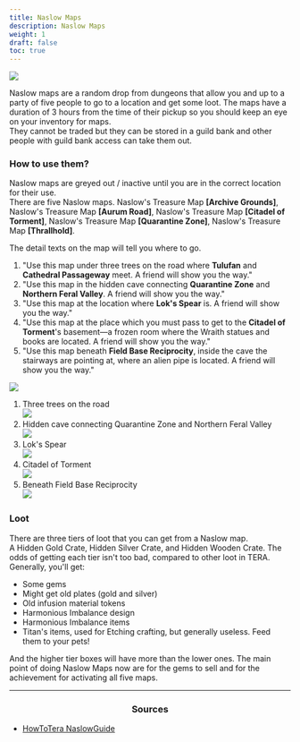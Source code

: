 ```yaml
---
title: Naslow Maps
description: Naslow Maps
weight: 1
draft: false
toc: true
---
```


![](https://i.imgur.com/93eppRD.png)

Naslow maps are a random drop from dungeons that allow you and up to a party of five people to go to a location and get some loot. The maps have a duration of 3 hours from the time of their pickup so you should keep an eye on your inventory for maps. <br> 
They cannot be traded but they can be stored in a guild bank and other people with guild bank access can take them out.


### How to use them?

Naslow maps are greyed out / inactive until you are in the correct location for their use. <br>
There are five Naslow maps. Naslow's Treasure Map **[Archive Grounds]**, Naslow's Treasure Map **[Aurum Road]**, Naslow's Treasure Map **[Citadel of Torment]**, Naslow's Treasure Map **[Quarantine Zone]**, Naslow's Treasure Map **[Thrallhold]**.

The detail texts on the map will tell you where to go. <br>
1. "Use this map under three trees on the road where **Tulufan** and **Cathedral Passageway** meet. A friend will show you the way."
2. "Use this map in the hidden cave connecting **Quarantine Zone** and **Northern Feral Valley**. A friend will show you the way."
3. "Use this map at the location where **Lok's Spear** is. A friend will show you the way."
4. "Use this map at the place which you must pass to get to the **Citadel of Torment**'s basement—a frozen room where the Wraith statues and books are located. A friend will show you the way."
5. "Use this map beneath **Field Base Reciprocity**, inside the cave the stairways are pointing at, where an alien pipe is located. A friend will show you the way."

![](https://i.imgur.com/0mYrvGG.png)

1. Three trees on the road <br>
![](https://i.imgur.com/jhGdetP.png)
2. Hidden cave connecting Quarantine Zone and Northern Feral Valley <br>
![](https://i.imgur.com/rhdb23r.png)
3. Lok's Spear <br>
![](https://i.imgur.com/I7fSXKT.png)
4. Citadel of Torment <br>
![](https://i.imgur.com/8TBSNJh.png)
5. Beneath Field Base Reciprocity <br>
![](https://i.imgur.com/4yW9Q7z.png)

### Loot

There are three tiers of loot that you can get from a Naslow map. <br>
A Hidden Gold Crate, Hidden Silver Crate, and Hidden Wooden Crate. The odds of getting each tier isn't too bad, compared to other loot in TERA. Generally, you'll get:

- Some gems
- Might get old plates (gold and silver)
- Old infusion material tokens
- Harmonious Imbalance design
- Harmonious Imbalance items
- Titan's items, used for Etching crafting, but generally useless. Feed them to your pets!

And the higher tier boxes will have more than the lower ones. The main point of doing Naslow Maps now are for the gems to sell and for the achievement for activating all five maps.

<hr/>

<center><h3>Sources</h3></center>

* [HowToTera NaslowGuide](https://howtotera.com/naslow-map-guide/)
